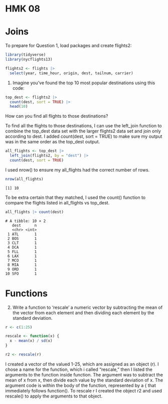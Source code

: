 # HMK 08

# Joins

To prepare for Question 1, load packages and create flights2:

``` r
library(tidyverse)
library(nycflights13)

flights2 <- flights |>
  select(year, time_hour, origin, dest, tailnum, carrier)
```

1.  Imagine you’ve found the top 10 most popular destinations using this
    code:

``` r
top_dest <- flights2 |>
  count(dest, sort = TRUE) |>
  head(10)
```

How can you find all flights to those destinations?

To find all the flights to those destinations, I can use the left_join
function to combine the top_dest data set with the larger flights2 data
set and join only according to dest. I added count(dest, sort = TRUE) to
make sure my output was in the same order as the top_dest output.

``` r
all_flights <- top_dest |>
  left_join(flights2, by = "dest") |>
  count(dest, sort = TRUE) 
```

I used nrow() to ensure my all_flights had the correct number of rows.

``` r
nrow(all_flights)
```

    [1] 10

To be extra certain that they matched, I used the count() function to
compare the flights listed in all_flights vs top_dest.

``` r
all_flights |> count(dest)
```

    # A tibble: 10 × 2
       dest      n
       <chr> <int>
     1 ATL       1
     2 BOS       1
     3 CLT       1
     4 DCA       1
     5 FLL       1
     6 LAX       1
     7 MCO       1
     8 MIA       1
     9 ORD       1
    10 SFO       1

# Functions

2.  Write a function to ‘rescale’ a numeric vector by subtracting the
    mean of the vector from each element and then dividing each element
    by the standard deviation.

``` r
r <- c(1:25)

rescale <- function(x) {
  x - mean(x) / sd(x)
}

r2 <- rescale(r)
```

I created a vector of the valued 1-25, which are assigned as an object
(r). I chose a name for the function, which i called “rescale,” then I
listed the arguments to the function inside function. The argument was
to subtract the mean of x from x, then divide each value by the standard
deviation of x. The argument code is within the body of the function,
represented by a { that immediately follows function(). To rescale r I
created the object r2 and used rescale() to apply the arguments to that
object.
